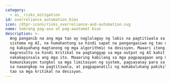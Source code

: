 ```yaml
---
category:
  - ai__risks_mitigation
id: overreliance_automation_bias
icon: /dtpr-icons/risks_overreliance-and-automation.svg
name: Sobrang pag-asa at pag-aautomat bias
description: >-
  Ang panganib na ang mga tao ay naglalagay ng labis na pagtitiwala sa mga
  sistema ng AI, na humahantong sa hindi sapat na pangangasiwa ng tao o kawalan
  ng kakayahang magtanong ng mga algorithmic na desisyon. Maaari itong
  magresulta sa hindi kritikal na pagtanggap sa mga output ng AI kahit na mali o
  nakakapinsala ang mga ito. Maaaring kabilang sa mga pagpapagaan ang malinaw na
  komunikasyon tungkol sa mga limitasyon ng system, pagsasanay para sa mga user
  sa naaangkop na pagtitiwala, at pagpapanatili ng makabuluhang pakikilahok ng
  tao sa mga kritikal na desisyon.
---
```


